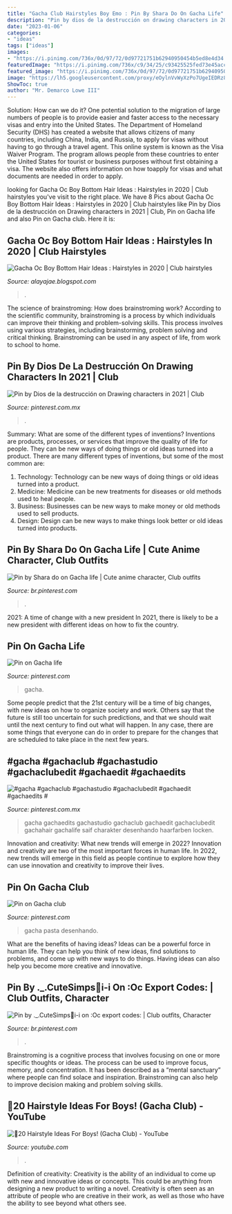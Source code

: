 ```yaml
---
title: "Gacha Club Hairstyles Boy Emo : Pin By Shara Do On Gacha Life"
description: "Pin by dios de la destrucción on drawing characters in 2021"
date: "2023-01-06"
categories:
- "ideas"
tags: ["ideas"]
images:
- "https://i.pinimg.com/736x/0d/97/72/0d97721751b62940950454b5ed8e4d34.jpg"
featuredImage: "https://i.pinimg.com/736x/c9/34/25/c93425525fed73e45acc1c71eee65bce.jpg"
featured_image: "https://i.pinimg.com/736x/0d/97/72/0d97721751b62940950454b5ed8e4d34.jpg"
image: "https://lh5.googleusercontent.com/proxy/eOylnVvWyXzPo7UgeIEDRz8WtZtUVac6G4Rlf-vpwWQ8-9b0BhkTMmIQqvrrh8KtbubOeVPIC-Z3sHkPcFa8m3tuB3JUXd70eU5zxyQ-LQZ_NXx-r5bnDYyxuV6O_7kk=w1200-h630-p-k-no-nu"
ShowToc: true
author: "Mr. Demarco Lowe III"
---
```



Solution: How can we do it?
One potential solution to the migration of large numbers of people is to provide easier and faster access to the necessary visas and entry into the United States. The Department of Homeland Security (DHS) has created a website that allows citizens of many countries, including China, India, and Russia, to apply for visas without having to go through a travel agent. This online system is known as the Visa Waiver Program. The program allows people from these countries to enter the United States for tourist or business purposes without first obtaining a visa. The website also offers information on how toapply for visas and what documents are needed in order to apply.

	

		
looking for Gacha Oc Boy Bottom Hair Ideas : Hairstyles in 2020 | Club hairstyles you've visit to the right place. We have 8 Pics about Gacha Oc Boy Bottom Hair Ideas : Hairstyles in 2020 | Club hairstyles like Pin by Dios de la destrucción on Drawing characters in 2021 | Club, Pin on Gacha life and also Pin on Gacha club. Here it is:
		
    
## Gacha Oc Boy Bottom Hair Ideas : Hairstyles In 2020 | Club Hairstyles

<img loading=lazy src="https://lh5.googleusercontent.com/proxy/eOylnVvWyXzPo7UgeIEDRz8WtZtUVac6G4Rlf-vpwWQ8-9b0BhkTMmIQqvrrh8KtbubOeVPIC-Z3sHkPcFa8m3tuB3JUXd70eU5zxyQ-LQZ_NXx-r5bnDYyxuV6O_7kk=w1200-h630-p-k-no-nu" onerror="this.onerror=null;this.src='https://tse2.mm.bing.net/th?id=OIP.ArbwlASJY748-RYl3jBRZgHaFU&amp;pid=15.1';" alt="Gacha Oc Boy Bottom Hair Ideas : Hairstyles in 2020 | Club hairstyles">

_Source: alayajae.blogspot.com_

>. 

	

The science of brainstroming: How does brainstroming work?
According to the scientific community, brainstroming is a process by which individuals can improve their thinking and problem-solving skills. This process involves using various strategies, including brainstorming, problem solving and critical thinking. Brainstroming can be used in any aspect of life, from work to school to home.

    
## Pin By Dios De La Destrucción On Drawing Characters In 2021 | Club

<img loading=lazy src="https://i.pinimg.com/736x/c9/34/25/c93425525fed73e45acc1c71eee65bce.jpg" onerror="this.onerror=null;this.src='https://tse4.mm.bing.net/th?id=OIP.eu0NSRaHMo7835kTFeltKwHaHz&amp;pid=15.1';" alt="Pin by Dios de la destrucción on Drawing characters in 2021 | Club">

_Source: pinterest.com.mx_

>. 

	

Summary: What are some of the different types of inventions?
Inventions are products, processes, or services that improve the quality of life for people. They can be new ways of doing things or old ideas turned into a product. There are many different types of inventions, but some of the most common are:
1) Technology: Technology can be new ways of doing things or old ideas turned into a product.
2) Medicine: Medicine can be new treatments for diseases or old methods used to heal people.
3) Business: Businesses can be new ways to make money or old methods used to sell products.
4) Design: Design can be new ways to make things look better or old ideas turned into products.

    
## Pin By Shara Do On Gacha Life | Cute Anime Character, Club Outfits

<img loading=lazy src="https://i.pinimg.com/736x/ec/e8/8a/ece88a618e4dfbd3293f434942f546f7.jpg" onerror="this.onerror=null;this.src='https://tse2.mm.bing.net/th?id=OIP.mmo7hRlifgQpIV0DypFkNAHaEM&amp;pid=15.1';" alt="Pin by Shara do on Gacha life | Cute anime character, Club outfits">

_Source: br.pinterest.com_

>. 

	

2021: A time of change with a new president
In 2021, there is likely to be a new president with different ideas on how to fix the country.

    
## Pin On Gacha Life

<img loading=lazy src="https://i.pinimg.com/736x/ef/a6/2e/efa62e034a2d7c613aa27a27a94306fb.jpg" onerror="this.onerror=null;this.src='https://tse2.mm.bing.net/th?id=OIP._DXmh6LP12jLtivEnuvCRQHaHa&amp;pid=15.1';" alt="Pin on Gacha life">

_Source: pinterest.com_

>gacha. 

	

Some people predict that the 21st century will be a time of big changes, with new ideas on how to organize society and work. Others say that the future is still too uncertain for such predictions, and that we should wait until the next century to find out what will happen. In any case, there are some things that everyone can do in order to prepare for the changes that are scheduled to take place in the next few years.

    
## #gacha #gachaclub #gachastudio #gachaclubedit #gachaedit #gachaedits #

<img loading=lazy src="https://i.pinimg.com/736x/0d/97/72/0d97721751b62940950454b5ed8e4d34.jpg" onerror="this.onerror=null;this.src='https://tse2.mm.bing.net/th?id=OIP.HF7WnQCYXAarQboq0EIY6gHaHc&amp;pid=15.1';" alt="#gacha #gachaclub #gachastudio #gachaclubedit #gachaedit #gachaedits #">

_Source: pinterest.com.mx_

>gacha gachaedits gachastudio gachaclub gachaedit gachaclubedit gachahair gachalife saif charakter desenhando haarfarben locken. 

	

Innovation and creativity: What new trends will emerge in 2022?
Innovation and creativity are two of the most important forces in human life. In 2022, new trends will emerge in this field as people continue to explore how they can use innovation and creativity to improve their lives.

    
## Pin On Gacha Club

<img loading=lazy src="https://i.pinimg.com/736x/7d/27/55/7d275503854b4aeded8952d50e355ad6.jpg" onerror="this.onerror=null;this.src='https://tse4.mm.bing.net/th?id=OIP.HcF_QRSClCLenba7ja3biwHaHi&amp;pid=15.1';" alt="Pin on Gacha club">

_Source: pinterest.com_

>gacha pasta desenhando. 

	

What are the benefits of having ideas?
Ideas can be a powerful force in human life. They can help you think of new ideas, find solutions to problems, and come up with new ways to do things. Having ideas can also help you become more creative and innovative.

    
## Pin By ._.CuteSimps🤧i-i On :Oc Export Codes: | Club Outfits, Character

<img loading=lazy src="https://i.pinimg.com/736x/90/fc/56/90fc56127434db06fee325750913b023.jpg" onerror="this.onerror=null;this.src='https://tse1.mm.bing.net/th?id=OIP.YQRM1qW6MYzGn9xekBUrVwHaEi&amp;pid=15.1';" alt="Pin by ._.CuteSimps🤧i-i on :Oc export codes: | Club outfits, Character">

_Source: br.pinterest.com_

>. 

	

Brainstroming is a cognitive process that involves focusing on one or more specific thoughts or ideas. The process can be used to improve focus, memory, and concentration. It has been described as a “mental sanctuary” where people can find solace and inspiration. Brainstroming can also help to improve decision making and problem solving skills.

    
## 🍮20 Hairstyle Ideas For Boys! (Gacha Club) - YouTube

<img loading=lazy src="https://i.ytimg.com/vi/ByKPSKplDIs/maxresdefault.jpg" onerror="this.onerror=null;this.src='https://tse1.mm.bing.net/th?id=OIP.uV9H43_a4yyex_6P9Jxf2gHaEK&amp;pid=15.1';" alt="🍮20 Hairstyle Ideas For Boys! (Gacha Club) - YouTube">

_Source: youtube.com_

>. 

	

Definition of creativity:
Creativity is the ability of an individual to come up with new and innovative ideas or concepts. This could be anything from designing a new product to writing a novel. Creativity is often seen as an attribute of people who are creative in their work, as well as those who have the ability to see beyond what others see.

